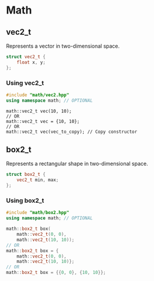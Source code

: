 # Math

## vec2_t

Represents a vector in two-dimensional space.

```cpp
struct vec2_t {
    float x, y;
};
```

### Using vec2_t

```cpp
#include "math/vec2.hpp"
using namespace math; // OPTIONAL
```

```
math::vec2_t vec(10, 10);
// OR
math::vec2_t vec = {10, 10};
// OR
math::vec2_t vec(vec_to_copy); // Copy constructor
```

## box2_t

Represents a rectangular shape in two-dimensional space.

```cpp
struct box2_t {
    vec2_t min, max;
};
```

### Using box2_t

```cpp
#include "math/box2.hpp"
using namespace math; // OPTIONAL
```

```cpp
math::box2_t box(
    math::vec2_t(0, 0),
    math::vec2_t(10, 10));
// OR
math::box2_t box = {
    math::vec2_t(0, 0), 
    math::vec2_t(10, 10)};
// OR
math::box2_t box = {{0, 0}, {10, 10}};
```
